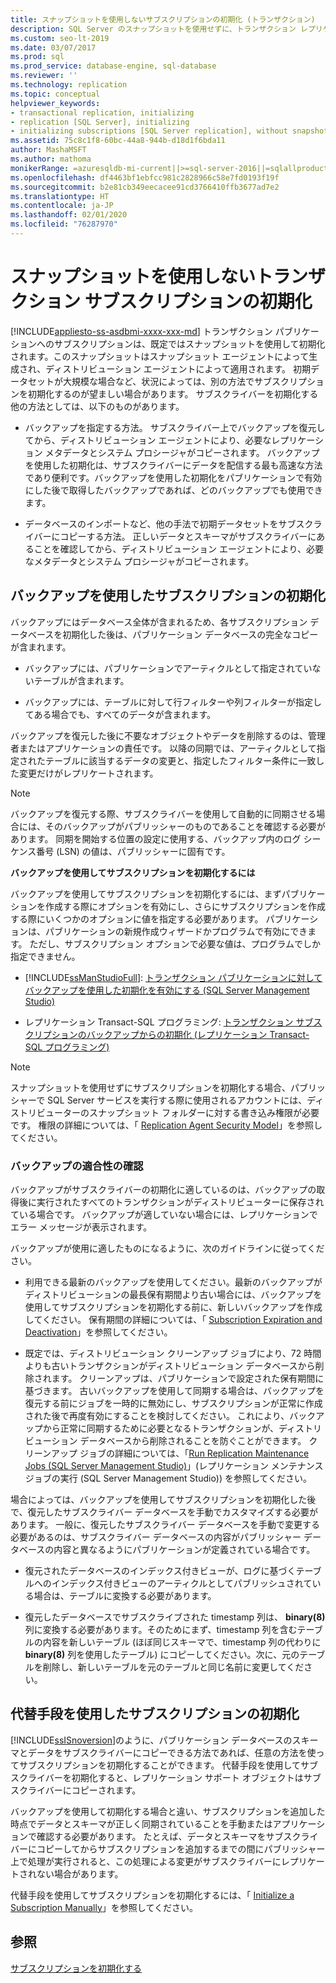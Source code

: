 ```yaml
---
title: スナップショットを使用しないサブスクリプションの初期化 (トランザクション)
description: SQL Server のスナップショットを使用せずに、トランザクション レプリケーションを初期化する方法について説明します。
ms.custom: seo-lt-2019
ms.date: 03/07/2017
ms.prod: sql
ms.prod_service: database-engine, sql-database
ms.reviewer: ''
ms.technology: replication
ms.topic: conceptual
helpviewer_keywords:
- transactional replication, initializing
- replication [SQL Server], initializing
- initializing subscriptions [SQL Server replication], without snapshots
ms.assetid: 75c8c1f8-60bc-44a8-944b-d18d1f6bda11
author: MashaMSFT
ms.author: mathoma
monikerRange: =azuresqldb-mi-current||>=sql-server-2016||=sqlallproducts-allversions
ms.openlocfilehash: df4463bf1ebfcc981c2828966c58e7fd0193f19f
ms.sourcegitcommit: b2e81cb349eecacee91cd3766410ffb3677ad7e2
ms.translationtype: HT
ms.contentlocale: ja-JP
ms.lasthandoff: 02/01/2020
ms.locfileid: "76287970"
---
```

# <a name="initialize-a-transactional-subscription-without-a-snapshot"></a>スナップショットを使用しないトランザクション サブスクリプションの初期化
[!INCLUDE[appliesto-ss-asdbmi-xxxx-xxx-md](../../includes/appliesto-ss-asdbmi-xxxx-xxx-md.md)]
  トランザクション パブリケーションへのサブスクリプションは、既定ではスナップショットを使用して初期化されます。このスナップショットはスナップショット エージェントによって生成され、ディストリビューション エージェントによって適用されます。 初期データセットが大規模な場合など、状況によっては、別の方法でサブスクリプションを初期化するのが望ましい場合があります。 サブスクライバーを初期化する他の方法としては、以下のものがあります。  
  
-   バックアップを指定する方法。 サブスクライバー上でバックアップを復元してから、ディストリビューション エージェントにより、必要なレプリケーション メタデータとシステム プロシージャがコピーされます。 バックアップを使用した初期化は、サブスクライバーにデータを配信する最も高速な方法であり便利です。バックアップを使用した初期化をパブリケーションで有効にした後で取得したバックアップであれば、どのバックアップでも使用できます。  
  
-   データベースのインポートなど、他の手法で初期データセットをサブスクライバーにコピーする方法。 正しいデータとスキーマがサブスクライバーにあることを確認してから、ディストリビューション エージェントにより、必要なメタデータとシステム プロシージャがコピーされます。  
  
## <a name="initializing-a-subscription-with-a-backup"></a>バックアップを使用したサブスクリプションの初期化  
 バックアップにはデータベース全体が含まれるため、各サブスクリプション データベースを初期化した後は、パブリケーション データベースの完全なコピーが含まれます。  
  
-   バックアップには、パブリケーションでアーティクルとして指定されていないテーブルが含まれます。  
  
-   バックアップには、テーブルに対して行フィルターや列フィルターが指定してある場合でも、すべてのデータが含まれます。  
  
 バックアップを復元した後に不要なオブジェクトやデータを削除するのは、管理者またはアプリケーションの責任です。 以降の同期では、アーティクルとして指定されたテーブルに該当するデータの変更と、指定したフィルター条件に一致した変更だけがレプリケートされます。  
  
> [!NOTE]  
>  バックアップを復元する際、サブスクライバーを使用して自動的に同期させる場合には、そのバックアップがパブリッシャーのものであることを確認する必要があります。 同期を開始する位置の設定に使用する、バックアップ内のログ シーケンス番号 (LSN) の値は、パブリッシャーに固有です。  
  
 **バックアップを使用してサブスクリプションを初期化するには**  
  
 バックアップを使用してサブスクリプションを初期化するには、まずパブリケーションを作成する際にオプションを有効にし、さらにサブスクリプションを作成する際にいくつかのオプションに値を指定する必要があります。 パブリケーションは、パブリケーションの新規作成ウィザードかプログラムで有効にできます。 ただし、サブスクリプション オプションで必要な値は、プログラムでしか指定できません。  
  
-   [!INCLUDE[ssManStudioFull](../../includes/ssmanstudiofull-md.md)]: [トランザクション パブリケーションに対してバックアップを使用した初期化を有効にする &#40;SQL Server Management Studio&#41;](../../relational-databases/replication/enable-initialization-with-backup-for-transactional-publications.md)  
  
-   レプリケーション Transact-SQL プログラミング: [トランザクション サブスクリプションのバックアップからの初期化 &#40;レプリケーション Transact-SQL プログラミング&#41;](../../relational-databases/replication/initialize-a-transactional-subscription-from-a-backup.md)  
  
> [!NOTE]  
>  スナップショットを使用せずにサブスクリプションを初期化する場合、パブリッシャーで SQL Server サービスを実行する際に使用されるアカウントには、ディストリビューターのスナップショット フォルダーに対する書き込み権限が必要です。 権限の詳細については、「 [Replication Agent Security Model](../../relational-databases/replication/security/replication-agent-security-model.md)」を参照してください。  
  
### <a name="ensuring-the-suitability-of-a-backup"></a>バックアップの適合性の確認  
 バックアップがサブスクライバーの初期化に適しているのは、バックアップの取得後に実行されたすべてのトランザクションがディストリビューターに保存されている場合です。 バックアップが適していない場合には、レプリケーションでエラー メッセージが表示されます。  
  
 バックアップが使用に適したものになるように、次のガイドラインに従ってください。  
  
-   利用できる最新のバックアップを使用してください。最新のバックアップがディストリビューションの最長保有期間より古い場合には、バックアップを使用してサブスクリプションを初期化する前に、新しいバックアップを作成してください。 保有期間の詳細については、「 [Subscription Expiration and Deactivation](../../relational-databases/replication/subscription-expiration-and-deactivation.md)」を参照してください。  
  
-   既定では、ディストリビューション クリーンアップ ジョブにより、72 時間よりも古いトランザクションがディストリビューション データベースから削除されます。 クリーンアップは、パブリケーションで設定された保有期間に基づきます。 古いバックアップを使用して同期する場合は、バックアップを復元する前にジョブを一時的に無効にし、サブスクリプションが正常に作成された後で再度有効にすることを検討してください。 これにより、バックアップから正常に同期するために必要となるトランザクションが、ディストリビューション データベースから削除されることを防ぐことができます。 クリーンアップ ジョブの詳細については、「[Run Replication Maintenance Jobs &#40;SQL Server Management Studio&#41;](../../relational-databases/replication/administration/run-replication-maintenance-jobs-sql-server-management-studio.md)」(レプリケーション メンテナンス ジョブの実行 &#40;SQL Server Management Studio&#41;) を参照してください。  
  
 場合によっては、バックアップを使用してサブスクリプションを初期化した後で、復元したサブスクライバー データベースを手動でカスタマイズする必要があります。 一般に、復元したサブスクライバー データベースを手動で変更する必要があるのは、サブスクライバー データベースの内容がパブリッシャー データベースの内容と異なるようにパブリケーションが定義されている場合です。  
  
-   復元されたデータベースのインデックス付きビューが、ログに基づくテーブルへのインデックス付きビューのアーティクルとしてパブリッシュされている場合は、テーブルに変換する必要があります。  
  
-   復元したデータベースでサブスクライブされた timestamp 列は、 **binary(8)** 列に変換する必要があります。そのためにまず、timestamp 列を含むテーブルの内容を新しいテーブル (ほぼ同じスキーマで、timestamp 列の代わりに **binary(8)** 列を使用したテーブル) にコピーしてください。次に、元のテーブルを削除し、新しいテーブルを元のテーブルと同じ名前に変更してください。  
  
## <a name="initializing-a-subscription-with-an-alternative-method"></a>代替手段を使用したサブスクリプションの初期化  
 [!INCLUDE[ssISnoversion](../../includes/ssisnoversion-md.md)]のように、パブリケーション データベースのスキーマとデータをサブスクライバーにコピーできる方法であれば、任意の方法を使ってサブスクリプションを初期化することができます。 代替手段を使用してサブスクライバーを初期化すると、レプリケーション サポート オブジェクトはサブスクライバーにコピーされます。  
  
 バックアップを使用して初期化する場合と違い、サブスクリプションを追加した時点でデータとスキーマが正しく同期されていることを手動またはアプリケーションで確認する必要があります。 たとえば、データとスキーマをサブスクライバーにコピーしてからサブスクリプションを追加するまでの間にパブリッシャー上で処理が実行されると、この処理による変更がサブスクライバーにレプリケートされない場合があります。  
  
 代替手段を使用してサブスクリプションを初期化するには、「 [Initialize a Subscription Manually](../../relational-databases/replication/initialize-a-subscription-manually.md)」を参照してください。  
  
## <a name="see-also"></a>参照  
 [サブスクリプションを初期化する](../../relational-databases/replication/initialize-a-subscription.md)  
  
  
